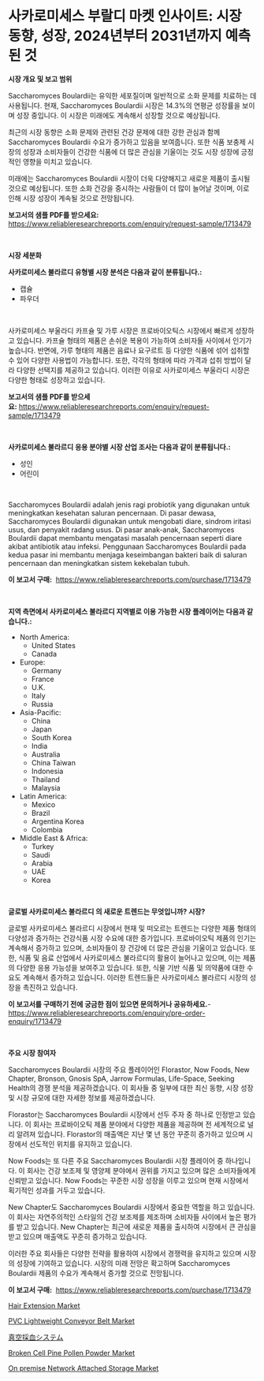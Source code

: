 <p><h1>사카로미세스 부랄디 마켓 인사이트: 시장 동향, 성장, 2024년부터 2031년까지 예측된 것</h1></p><p><strong>시장 개요 및 보고 범위</strong></p>
<p><p>Saccharomyces Boulardii는 유익한 세포질이며 일반적으로 소화 문제를 치료하는 데 사용됩니다. 현재, Saccharomyces Boulardii 시장은 14.3%의 연평균 성장률을 보이며 성장 중입니다. 이 시장은 미래에도 계속해서 성장할 것으로 예상됩니다.</p><p>최근의 시장 동향은 소화 문제와 관련된 건강 문제에 대한 강한 관심과 함께 Saccharomyces Boulardii 수요가 증가하고 있음을 보여줍니다. 또한 식품 보충제 시장의 성장과 소비자들이 건강한 식품에 더 많은 관심을 기울이는 것도 시장 성장에 긍정적인 영향을 미치고 있습니다.</p><p>미래에는 Saccharomyces Boulardii 시장이 더욱 다양해지고 새로운 제품이 출시될 것으로 예상됩니다. 또한 소화 건강을 중시하는 사람들이 더 많이 늘어날 것이며, 이로 인해 시장 성장이 계속될 것으로 전망됩니다.</p></p>
<p><strong>보고서의 샘플 PDF를 받으세요:</strong> <a href="https://www.reliableresearchreports.com/enquiry/request-sample/1713479">https://www.reliableresearchreports.com/enquiry/request-sample/1713479</a></p>
<p>&nbsp;</p>
<p><strong>시장 세분화</strong></p>
<p><strong>사카로미세스 불라르디 유형별 시장 분석은 다음과 같이 분류됩니다.:</strong></p>
<p><ul><li>캡슐</li><li>파우더</li></ul></p>
<p>&nbsp;</p>
<p><p>사카로미세스 부울라디 카프슐 및 가루 시장은 프로바이오틱스 시장에서 빠르게 성장하고 있습니다. 카프슐 형태의 제품은 손쉬운 복용이 가능하여 소비자들 사이에서 인기가 높습니다. 반면에, 가루 형태의 제품은 음료나 요구르트 등 다양한 식품에 섞어 섭취할 수 있어 다양한 사용법이 가능합니다. 또한, 각각의 형태에 따라 가격과 섭취 방법이 달라 다양한 선택지를 제공하고 있습니다. 이러한 이유로 사카로미세스 부울라디 시장은 다양한 형태로 성장하고 있습니다.</p></p>
<p><strong>보고서의 샘플 PDF를 받으세요:</strong>&nbsp;<a href="https://www.reliableresearchreports.com/enquiry/request-sample/1713479">https://www.reliableresearchreports.com/enquiry/request-sample/1713479</a></p>
<p>&nbsp;</p>
<p><strong> 사카로미세스 불라르디 응용 분야별 시장 산업 조사는 다음과 같이 분류됩니다.:</strong></p>
<p><ul><li>성인</li><li>어린이</li></ul></p>
<p>&nbsp;</p>
<p><p>Saccharomyces Boulardii adalah jenis ragi probiotik yang digunakan untuk meningkatkan kesehatan saluran pencernaan. Di pasar dewasa, Saccharomyces Boulardii digunakan untuk mengobati diare, sindrom iritasi usus, dan penyakit radang usus. Di pasar anak-anak, Saccharomyces Boulardii dapat membantu mengatasi masalah pencernaan seperti diare akibat antibiotik atau infeksi. Penggunaan Saccharomyces Boulardii pada kedua pasar ini membantu menjaga keseimbangan bakteri baik di saluran pencernaan dan meningkatkan sistem kekebalan tubuh.</p></p>
<p><strong>이 보고서 구매:</strong>&nbsp; <a href="https://www.reliableresearchreports.com/purchase/1713479">https://www.reliableresearchreports.com/purchase/1713479</a></p>
<p>&nbsp;</p>
<p><strong>지역 측면에서 사카로미세스 불라르디 지역별로 이용 가능한 시장 플레이어는 다음과 같습니다.:</strong></p>
<p><ul>
    <li>
        North America:
        <ul>
            <li>United States</li>
            <li>Canada</li>
        </ul>
    </li>
    <li>
        Europe:
        <ul>
            <li>Germany</li>
            <li>France</li>
            <li>U.K.</li>
            <li>Italy</li>
            <li>Russia</li>
        </ul>
    </li>
    <li>
        Asia-Pacific:
        <ul>
            <li>China</li>
            <li>Japan</li>
            <li>South Korea</li>
            <li>India</li>
            <li>Australia</li>
            <li>China Taiwan</li>
            <li>Indonesia</li>
            <li>Thailand</li>
            <li>Malaysia</li>
        </ul>
    </li>
    <li>
        Latin America:
        <ul>
            <li>Mexico</li>
            <li>Brazil</li>
            <li>Argentina Korea</li>
            <li>Colombia</li>
        </ul>
    </li>
    <li>
        Middle East & Africa:
        <ul>
            <li>Turkey</li>
            <li>Saudi</li>
            <li>Arabia</li>
            <li>UAE</li>
            <li>Korea</li>
        </ul>
    </li>
    </ul></p>
<p>&nbsp;</p>
<p><strong>글로벌 사카로미세스 불라르디 의 새로운 트렌드는 무엇입니까? 시장?</strong></p>
<p><p>글로벌 사카로미세스 불라르디 시장에서 현재 및 떠오르는 트렌드는 다양한 제품 형태의 다양성과 증가하는 건강식품 시장 수요에 대한 증가입니다. 프로바이오틱 제품의 인기는 계속해서 증가하고 있으며, 소비자들이 장 건강에 더 많은 관심을 기울이고 있습니다. 또한, 식품 및 음료 산업에서 사카로미세스 불라르디의 활용이 늘어나고 있으며, 이는 제품의 다양한 응용 가능성을 보여주고 있습니다. 또한, 식물 기반 식품 및 의약품에 대한 수요도 계속해서 증가하고 있습니다. 이러한 트렌드들은 사카로미세스 불라르디 시장의 성장을 촉진하고 있습니다.</p></p>
<p><strong>이 보고서를 구매하기 전에 궁금한 점이 있으면 문의하거나 공유하세요.</strong>- <a href="https://www.reliableresearchreports.com/enquiry/pre-order-enquiry/1713479">https://www.reliableresearchreports.com/enquiry/pre-order-enquiry/1713479</a></p>
<p>&nbsp;</p>
<p><strong>주요 시장 참여자</strong></p>
<p><p>Saccharomyces Boulardii 시장의 주요 플레이어인 Florastor, Now Foods, New Chapter, Bronson, Gnosis SpA, Jarrow Formulas, Life-Space, Seeking Health의 경쟁 분석을 제공하겠습니다. 이 회사들 중 일부에 대한 최신 동향, 시장 성장 및 시장 규모에 대한 자세한 정보를 제공하겠습니다.</p><p>Florastor는 Saccharomyces Boulardii 시장에서 선두 주자 중 하나로 인정받고 있습니다. 이 회사는 프로바이오틱 제품 분야에서 다양한 제품을 제공하며 전 세계적으로 널리 알려져 있습니다. Florastor의 매출액은 지난 몇 년 동안 꾸준히 증가하고 있으며 시장에서 선도적인 위치를 유지하고 있습니다.</p><p>Now Foods는 또 다른 주요 Saccharomyces Boulardii 시장 플레이어 중 하나입니다. 이 회사는 건강 보조제 및 영양제 분야에서 권위를 가지고 있으며 많은 소비자들에게 신뢰받고 있습니다. Now Foods는 꾸준한 시장 성장을 이루고 있으며 현재 시장에서 획기적인 성과를 거두고 있습니다.</p><p>New Chapter도 Saccharomyces Boulardii 시장에서 중요한 역할을 하고 있습니다. 이 회사는 자연주의적인 스타일의 건강 보조제를 제조하며 소비자들 사이에서 높은 평가를 받고 있습니다. New Chapter는 최근에 새로운 제품을 출시하여 시장에서 큰 관심을 받고 있으며 매출액도 꾸준히 증가하고 있습니다.</p><p>이러한 주요 회사들은 다양한 전략을 활용하여 시장에서 경쟁력을 유지하고 있으며 시장의 성장에 기여하고 있습니다. 시장의 미래 전망은 확고하며 Saccharomyces Boulardii 제품의 수요가 계속해서 증가할 것으로 전망됩니다.</p></p>
<p><strong>이 보고서 구매:</strong>&nbsp;&nbsp;<a href="https://www.reliableresearchreports.com/purchase/1713479">https://www.reliableresearchreports.com/purchase/1713479</a></p>
<p><p><a href="https://github.com/derrinmiltonellis35gcl/Market-Research-Report-List-1/blob/main/hair-extension-market.md">Hair Extension Market</a></p><p><a href="https://issuu.com/reportprime-2/docs/pvc-lightweight-conveyor-belt-market-size-2030.ppt">PVC Lightweight Conveyor Belt Market</a></p><p><a href="https://medium.com/@vedakuvlis2023/%E6%8E%A1%E8%A1%80%E3%83%90%E3%82%AD%E3%83%A5%E3%83%BC%E3%83%A0%E5%8F%8E%E9%9B%86%E3%82%B7%E3%82%B9%E3%83%86%E3%83%A0%E5%B8%82%E5%A0%B4-%E7%A8%AE%E9%A1%9E-%E7%94%A8%E9%80%94-%E5%9C%B0%E7%90%86%E3%81%AB%E3%82%88%E3%82%8B%E5%8C%85%E6%8B%AC%E7%9A%84%E8%A9%95%E4%BE%A1-00ec12f822f3">真空採血システム</a></p><p><a href="https://forested-sushi-9b0.notion.site/Broken-Cell-Pine-Pollen-Powder-Market-Size-Furnishes-Valuable-Information-Encompassing-Market-Share--9e86af9db8f44f23a91413f3dfb831ec">Broken Cell Pine Pollen Powder Market</a></p><p><a href="https://view.publitas.com/reportprime-1/on-premise-network-attached-storage-market-size-evaluating-its-market-trends-growth-and-projections-2024-2031/">On premise Network Attached Storage Market</a></p></p>
